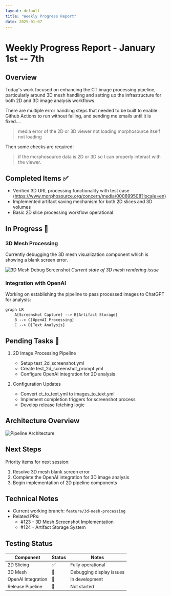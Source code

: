 ```yaml
---
layout: default
title: "Weekly Progress Report"
date: 2025-01-07
---
```




# Weekly Progress Report - January 1st -- 7th

## Overview
Today's work focused on enhancing the CT image processing pipeline, particularly around 3D mesh handling and setting up the infrastructure for both 2D and 3D image analysis workflows.

There are multiple error handling steps that needed to be built to enable Github Actions to run without failing, and sending me emails until it is fixed....

>media error of the 2D or 3D viewer not loading
>morphosource itself not loading

Then some checks are required:

>if the morphosource data is 2D or 3D so I can properly interact with the viewer.

## Completed Items ✅
- Verified 3D URL processing functionality with test case (https://www.morphosource.org/concern/media/000699508?locale=en)
- Implemented artifact saving mechanism for both 2D slices and 3D volumes
- Basic 2D slice processing workflow operational

## In Progress 🔧
### 3D Mesh Processing
Currently debugging the 3D mesh visualization component which is showing a blank screen error.

![3D Mesh Debug Screenshot](images/3d_mesh_debug.png)
*Current state of 3D mesh rendering issue*

### Integration with OpenAI
Working on establishing the pipeline to pass processed images to ChatGPT for analysis:

```mermaid
graph LR
    A[Screenshot Capture] --> B[Artifact Storage]
    B --> C[OpenAI Processing]
    C --> D[Text Analysis]
```

## Pending Tasks 🔴
1. 2D Image Processing Pipeline
   - Setup test_2d_screenshot.yml
   - Create test_2d_screenshot_prompt.yml
   - Configure OpenAI integration for 2D analysis

2. Configuration Updates
   - Convert ct_to_text.yml to images_to_text.yml
   - Implement completion triggers for screenshot process
   - Develop release fetching logic

## Architecture Overview
![Pipeline Architecture](<img src="/docs/assets/Workflow.png" alt="drawing" width="200"/>)

## Next Steps
Priority items for next session:
1. Resolve 3D mesh blank screen error
2. Complete the OpenAI integration for 3D image analysis
3. Begin implementation of 2D pipeline components

## Technical Notes
- Current working branch: `feature/3d-mesh-processing`
- Related PRs: 
  - #123 - 3D Mesh Screenshot Implementation
  - #124 - Artifact Storage System

## Testing Status
| Component | Status | Notes |
|-----------|--------|-------|
| 2D Slicing | ✅ | Fully operational |
| 3D Mesh | 🔧 | Debugging display issues |
| OpenAI Integration | 🚧 | In development |
| Release Pipeline | 🔴 | Not started |
